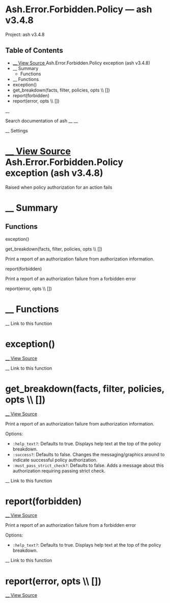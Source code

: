 # Ash.Error.Forbidden.Policy — ash v3.4.8

Project: ash v3.4.8

## Table of Contents

- [ __ View Source ](external_link) Ash.Error.Forbidden.Policy exception (ash v3.4.8)
- __ Summary
  - Functions
- __ Functions
- exception()
- get_breakdown(facts, filter, policies, opts \\\ [])
- report(forbidden)
- report(error, opts \\\ [])

__

Search documentation of ash __ __

__ Settings

#  [ __ View Source ](external_link) Ash.Error.Forbidden.Policy exception (ash v3.4.8)

Raised when policy authorization for an action fails

#  __ Summary

##  Functions

exception()

get_breakdown(facts, filter, policies, opts \\\ [])

Print a report of an authorization failure from authorization information.

report(forbidden)

Print a report of an authorization failure from a forbidden error

report(error, opts \\\ [])

#  __ Functions

__ Link to this function

# exception()

[ __ View Source ](external_link)

__ Link to this function

# get_breakdown(facts, filter, policies, opts \\\ [])

[ __ View Source ](external_link)

Print a report of an authorization failure from authorization information.

Options:

  * `:help_text?`: Defaults to true. Displays help text at the top of the policy breakdown.
  * `:success?`: Defaults to false. Changes the messaging/graphics around to indicate successful policy authorization.
  * `:must_pass_strict_check?`: Defaults to false. Adds a message about this authorization requiring passing strict check.



__ Link to this function

# report(forbidden)

[ __ View Source ](external_link)

Print a report of an authorization failure from a forbidden error

Options:

  * `:help_text?`: Defaults to true. Displays help text at the top of the policy breakdown.



__ Link to this function

# report(error, opts \\\ [])

[ __ View Source ](external_link)
